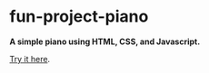 # fun-project-piano

**A simple piano using HTML, CSS, and Javascript.**

[Try it here](https://asma.io/piano/index.html).
